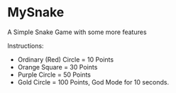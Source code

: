 # MySnake
A Simple Snake Game with some more features
 
Instructions:

- Ordinary (Red) Circle = 10 Points
- Orange Square = 30 Points
- Purple Circle = 50 Points
- Gold Circle = 100 Points, God Mode for 10 seconds.
